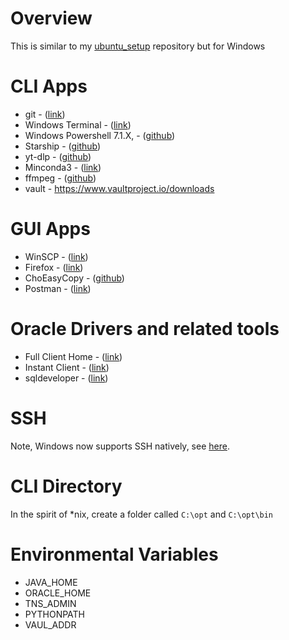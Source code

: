 # Overview
This is similar to my [ubuntu_setup](https://github.com/Duke-LeTran/ubuntu_setup) repository but for Windows

# CLI Apps
* git - ([link](https://git-scm.com/downloads))
* Windows Terminal - ([link](https://docs.microsoft.com/en-us/windows/terminal/install))
* Windows Powershell 7.1.X, - ([github](https://github.com/PowerShell/powershell/releases))
* Starship - ([github](https://github.com/starship/starship/releases))
* yt-dlp - ([github](https://github.com/yt-dlp/yt-dlp#installation))
* Minconda3 - ([link](https://docs.conda.io/en/latest/miniconda.html))
* ffmpeg - ([github](https://www.ffmpeg.org/download.html))
* vault - https://www.vaultproject.io/downloads

# GUI Apps
* WinSCP - ([link](https://winscp.net/eng/index.php))
* Firefox - ([link](https://www.mozilla.org/en-US/firefox/new/))
* ChoEasyCopy - ([github](https://github.com/Cinchoo/ChoEazyCopy))
* Postman - ([link](https://www.postman.com/))

# Oracle Drivers and related tools
* Full Client Home - ([link](https://www.oracle.com/database/technologies/oracle19c-windows-downloads.html))
* Instant Client - ([link](https://www.oracle.com/database/technologies/instant-client/downloads.html))
* sqldeveloper - ([link](https://www.oracle.com/database/technologies/appdev/sqldeveloper-landing.html))

# SSH
Note, Windows now supports SSH natively, see [here](https://docs.microsoft.com/en-us/windows-server/administration/openssh/openssh_install_firstuse).

# CLI Directory
In the spirit of \*nix, create a folder called `C:\opt` and `C:\opt\bin`


# Environmental Variables
* JAVA_HOME
* ORACLE_HOME
* TNS_ADMIN
* PYTHONPATH
* VAUL_ADDR